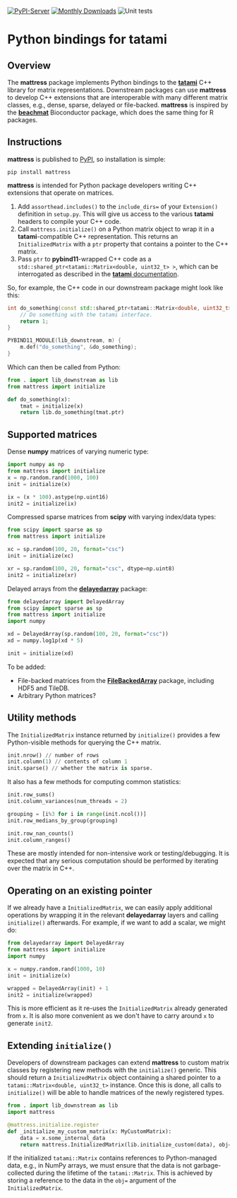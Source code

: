 <!-- These are examples of badges you might want to add to your README:
     please update the URLs accordingly

[![Built Status](https://api.cirrus-ci.com/github/<USER>/mattress.svg?branch=main)](https://cirrus-ci.com/github/<USER>/mattress)
[![ReadTheDocs](https://readthedocs.org/projects/mattress/badge/?version=latest)](https://mattress.readthedocs.io/en/stable/)
[![Coveralls](https://img.shields.io/coveralls/github/<USER>/mattress/main.svg)](https://coveralls.io/r/<USER>/mattress)
[![Conda-Forge](https://img.shields.io/conda/vn/conda-forge/mattress.svg)](https://anaconda.org/conda-forge/mattress)
[![Twitter](https://img.shields.io/twitter/url/http/shields.io.svg?style=social&label=Twitter)](https://twitter.com/mattress)
-->

[![PyPI-Server](https://img.shields.io/pypi/v/mattress.svg)](https://pypi.org/project/mattress/)
[![Monthly Downloads](https://static.pepy.tech/badge/mattress/month)](https://pepy.tech/project/mattress)
![Unit tests](https://github.com/tatami-inc/mattress/actions/workflows/pypi-test.yml/badge.svg)

# Python bindings for tatami

## Overview

The **mattress** package implements Python bindings to the [**tatami**](https://github.com/tatami-inc) C++ library for matrix representations.
Downstream packages can use **mattress** to develop C++ extensions that are interoperable with many different matrix classes, e.g., dense, sparse, delayed or file-backed.
**mattress** is inspired by the [**beachmat**](https://bioconductor/packages/beachmat) Bioconductor package, which does the same thing for R packages.

## Instructions

**mattress** is published to [PyPI](https://pypi.org/project/mattress/), so installation is simple:

```shell
pip install mattress
```

**mattress** is intended for Python package developers writing C++ extensions that operate on matrices.

1. Add `assorthead.includes()` to the `include_dirs=` of your `Extension()` definition in `setup.py`.
This will give us access to the various **tatami** headers to compile your C++ code.
2. Call `mattress.initialize()` on a Python matrix object to wrap it in a **tatami**-compatible C++ representation. 
This returns an `InitializedMatrix` with a `ptr` property that contains a pointer to the C++ matrix.
3. Pass `ptr` to **pybind11**-wrapped C++ code as a `std::shared_ptr<tatami::Matrix<double, uint32_t> >`,
which can be interrogated as described in the [**tatami** documentation](https://github.com/tatami-inc/tatami).

So, for example, the C++ code in our downstream package might look like this:

```cpp
int do_something(const std::shared_ptr<tatami::Matrix<double, uint32_t> >& mat) {
    // Do something with the tatami interface.
    return 1;
}

PYBIND11_MODULE(lib_downstream, m) {
    m.def("do_something", &do_something);
}
```

Which can then be called from Python:

```python
from . import lib_downstream as lib
from mattress import initialize

def do_something(x):
    tmat = initialize(x)
    return lib.do_something(tmat.ptr)
```

## Supported matrices

Dense **numpy** matrices of varying numeric type:

```python
import numpy as np
from mattress import initialize
x = np.random.rand(1000, 100)
init = initialize(x)

ix = (x * 100).astype(np.uint16)
init2 = initialize(ix)
```

Compressed sparse matrices from **scipy** with varying index/data types:

```python
from scipy import sparse as sp
from mattress import initialize

xc = sp.random(100, 20, format="csc")
init = initialize(xc)

xr = sp.random(100, 20, format="csc", dtype=np.uint8)
init2 = initialize(xr)
```

Delayed arrays from the [**delayedarray**](https://github.com/BiocPy/DelayedArray) package:

```python
from delayedarray import DelayedArray
from scipy import sparse as sp
from mattress import initialize
import numpy

xd = DelayedArray(sp.random(100, 20, format="csc"))
xd = numpy.log1p(xd * 5)

init = initialize(xd)
```

To be added:

- File-backed matrices from the [**FileBackedArray**](https://github.com/BiocPy/FileBackedArray) package, including HDF5 and TileDB.
- Arbitrary Python matrices?

## Utility methods

The `InitializedMatrix` instance returned by `initialize()` provides a few Python-visible methods for querying the C++ matrix.

```python
init.nrow() // number of rows
init.column(1) // contents of column 1
init.sparse() // whether the matrix is sparse.
```

It also has a few methods for computing common statistics:

```python
init.row_sums()
init.column_variances(num_threads = 2)

grouping = [i%3 for i in range(init.ncol())]
init.row_medians_by_group(grouping)

init.row_nan_counts()
init.column_ranges()
```

These are mostly intended for non-intensive work or testing/debugging.
It is expected that any serious computation should be performed by iterating over the matrix in C++.

## Operating on an existing pointer

If we already have a `InitializedMatrix`, we can easily apply additional operations by wrapping it in the relevant **delayedarray** layers and calling `initialize()` afterwards.
For example, if we want to add a scalar, we might do:

```python
from delayedarray import DelayedArray
from mattress import initialize
import numpy

x = numpy.random.rand(1000, 10)
init = initialize(x)

wrapped = DelayedArray(init) + 1
init2 = initialize(wrapped)
```

This is more efficient as it re-uses the `InitializedMatrix` already generated from `x`.
It is also more convenient as we don't have to carry around `x` to generate `init2`.

## Extending `initialize()`

Developers of downstream packages can extend **mattress** to custom matrix classes by registering new methods with the `initialize()` generic.
This should return a `InitializedMatrix` object containing a shared pointer to a `tatami::Matrix<double, uint32_t>` instance.
Once this is done, all calls to `initialize()` will be able to handle matrices of the newly registered types.

```python
from . import lib_downstream as lib
import mattress

@mattress.initialize.register
def _initialize_my_custom_matrix(x: MyCustomMatrix):
    data = x.some_internal_data
    return mattress.InitializedMatrix(lib.initialize_custom(data), obj=[data])
```

If the initialized `tatami::Matrix` contains references to Python-managed data, e.g., in NumPy arrays,
we must ensure that the data is not garbage-collected during the lifetime of the `tatami::Matrix`.
This is achieved by storing a reference to the data in the `obj=` argument of the `InitializedMatrix`.
